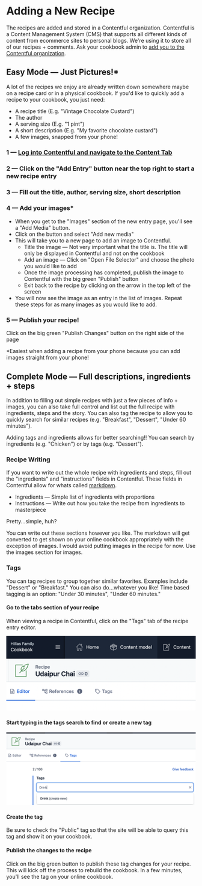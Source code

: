 # Adding a New Recipe

The recipes are added and stored in a Contentful organization. Contentful is a Content Management System (CMS) that supports all different kinds of content from ecommerce sites to personal blogs. We're using it to store all of our recipes + comments. Ask your cookbook admin to [add you to the Contentful organization](./adding_new_users.md).

## Easy Mode — Just Pictures!*

A lot of the recipes we enjoy are already written down somewhere maybe on a recipe card or in a physical cookbook. If you'd like to quickly add a recipe to your cookbook, you just need:

- A recipe title (E.g. "Vintage Chocolate Custard")
- The author
- A serving size (E.g. "1 pint")
- A short description (E.g. "My favorite chocolate custard")
- A few images, snapped from your phone!

### 1 — [Log into Contentful and navigate to the Content Tab](https://app.contentful.com/spaces/kk2euocn6y07/entries)
### 2 — Click on the "Add Entry" button near the top right to start a new recipe entry
### 3 — Fill out the title, author, serving size, short description
### 4 — Add your images*

- When you get to the "Images" section of the new entry page, you'll see a "Add Media" button.
- Click on the button and select "Add new media"
- This will take you to a new page to add an image to Contentful.
    - Title the image — Not very important what the title is. The title will only be displayed in Contentful and not on the cookbook
    - Add an image — Click on "Open File Selector" and choose the photo you would like to add
    - Once the image processing has completed, publish the image to Contentful with the big green "Publish" button
    - Exit back to the recipe by clicking on the arrow in the top left of the screen
- You will now see the image as an entry in the list of images. Repeat these steps for as many images as you would like to add.

### 5 — Publish your recipe!

Click on the big green "Publish Changes" button on the right side of the page

*Easiest when adding a recipe from your phone because you can add images straight from your phone!

## Complete Mode — Full descriptions, ingredients + steps

In addition to filling out simple recipes with just a few pieces of info + images, you can also take full control and list out the full recipe with ingredients, steps and the story. You can also tag the recipe to allow you to quickly search for similar recipes (e.g. "Breakfast", "Dessert", "Under 60 minutes").

Adding tags and ingredients allows for better searching!! You can search by ingredients (e.g. "Chicken") or by tags (e.g. "Dessert").

### Recipe Writing

If you want to write out the whole recipe with ingredients and steps, fill out the "ingredients" and "instructions" fields in Contentful. These fields in Contentful allow for whats called [markdown](https://www.contentful.com/blog/2020/05/25/beginners-guide-to-contentful-text-types-markdown-richtext/).

- Ingredients — Simple list of ingredients with proportions
- Instructions — Write out how you take the recipe from ingredients to masterpiece

Pretty...simple, huh?

You can write out these sections however you like. The markdown will get converted to get shown on your online cookbook appropriately with the exception of images. I would avoid putting images in the recipe for now. Use the images section for images.

### Tags

You can tag recipes to group together similar favorites. Examples include "Dessert" or "Breakfast." You can also do...whatever you like! Time based tagging is an option: "Under 30 minutes", "Under 60 minutes."

#### Go to the tabs section of your recipe

When viewing a recipe in Contentful, click on the "Tags" tab of the recipe entry editor.

![Recipe Editor Tabs](./images/recipe_editor_tabs.png)

#### Start typing in the tags search to find or create a new tag

![Searching for a tag](./images/tags_search.png)

#### Create the tag

Be sure to check the "Public" tag so that the site will be able to query this tag and show it on your cookbook.

#### Publish the changes to the recipe

Click on the big green button to publish these tag changes for your recipe. This will kick off the process to rebuild the cookbook. In a few minutes, you'll see the tag on your online cookbook.
